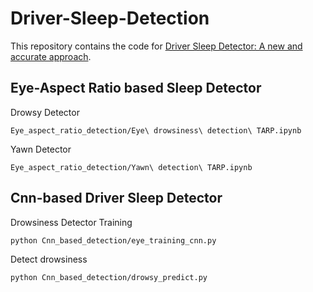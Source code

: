 # Driver-Sleep-Detection
This repository contains the code for [Driver Sleep Detector: A new and accurate approach](https://ieeexplore.ieee.org/abstract/document/9696942).

## Eye-Aspect Ratio based Sleep Detector
Drowsy Detector
```
Eye_aspect_ratio_detection/Eye\ drowsiness\ detection\ TARP.ipynb
```
Yawn Detector
```
Eye_aspect_ratio_detection/Yawn\ detection\ TARP.ipynb
```

## Cnn-based Driver Sleep Detector
Drowsiness Detector Training
```
python Cnn_based_detection/eye_training_cnn.py
```
Detect drowsiness
```
python Cnn_based_detection/drowsy_predict.py
```

